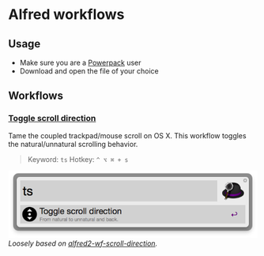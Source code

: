 Alfred workflows
================

Usage
-----

- Make sure you are a [Powerpack](https://buy.alfredapp.com/) user
- Download and open the file of your choice

Workflows
---------

### [Toggle scroll direction](http://goo.gl/MqxXrx)

Tame the coupled trackpad/mouse scroll on OS X. This workflow toggles the natural/unnatural scrolling behavior.

> Keyword: `ts`
> Hotkey: `^ ⌥ ⌘ + s`

![Toggle scroll direction](/toggle-scroll-direction/screenshot.png?raw=true)  
*Loosely based on [alfred2-wf-scroll-direction](https://github.com/tyeen/alfred2-wf-scroll-direction).*
